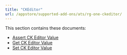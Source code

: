 ```yaml
---
title: "CKEditor"
url: /appstore/supported-add-ons/ats/rg-one-ckeditor/
---
```


This section contains these documents:

* [Assert CK Editor Value](/appstore/supported-add-ons/ats/rg-one-assert-ckeditor-value/)
* [Get CK Editor Value](/appstore/supported-add-ons/ats/rg-one-get-ckeditor-value/)
* [Set CK Editor Value](/appstore/supported-add-ons/ats/rg-one-set-ckeditor-value/)
